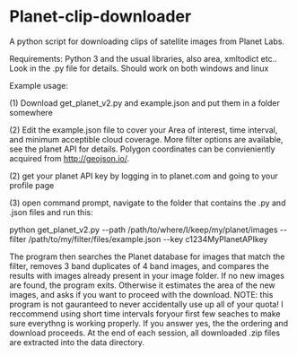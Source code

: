 # Planet-clip-downloader
A python script for downloading clips of satellite images from Planet Labs.

Requirements:
Python 3 and the usual libraries, also area, xmltodict etc.. Look in the .py file for details. Should work on both windows and linux

Example usage:

(1) Download get_planet_v2.py and example.json and put them in a folder somewhere

(2) Edit the example.json file to cover your Area of interest, time interval, and minimum acceptible cloud coverage.
More filter options are available, see the planet API for details. Polygon coordinates can be convieniently acquired from http://geojson.io/.

(2) get your planet API key by logging in to planet.com and going to your profile page

(3) open command prompt, navigate to the folder that contains the .py and .json files and run this:

python get_planet_v2.py --path /path/to/where/I/keep/my/planet/images --filter /path/to/my/filter/files/example.json --key c1234MyPlanetAPIkey

The program then searches the Planet database for images that match the filter, removes 3 band duplicates of 4 band images, and compares the results with images already present in your image folder. If no new images are found, the program exits. Otherwise it estimates the area of the new images, and asks if you want to proceed with the download. NOTE: this program is not gauranteed to never accidentally use up all of your quota! I reccommend using short time intervals foryour first few seaches to make sure everythng is working properly. If you answer yes, the the ordering and download proceeds. At the end of each session, all downloaded .zip files are extracted into the data directory. 
